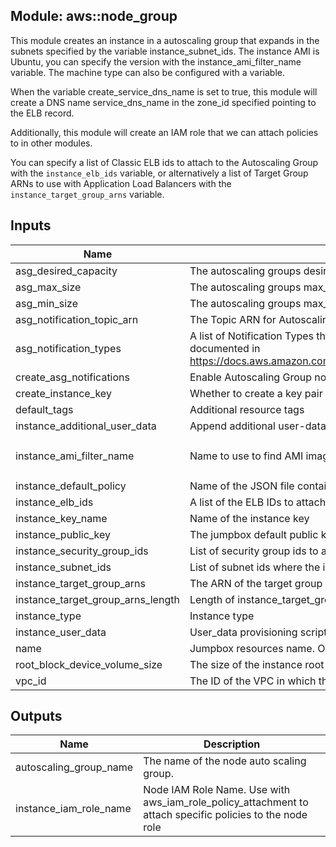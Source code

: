 ## Module: aws::node_group

This module creates an instance in a autoscaling group that expands
in the subnets specified by the variable instance_subnet_ids. The instance
AMI is Ubuntu, you can specify the version with the instance_ami_filter_name
variable. The machine type can also be configured with a variable.

When the variable create_service_dns_name is set to true, this module
will create a DNS name service_dns_name in the zone_id specified pointing
to the ELB record.

Additionally, this module will create an IAM role that we can attach
policies to in other modules.

You can specify a list of Classic ELB ids to attach to the Autoscaling Group
with the `instance_elb_ids` variable, or alternatively a list of Target Group ARNs
to use with Application Load Balancers with the `instance_target_group_arns` variable.


## Inputs

| Name | Description | Type | Default | Required |
|------|-------------|:----:|:-----:|:-----:|
| asg_desired_capacity | The autoscaling groups desired capacity | string | `1` | no |
| asg_max_size | The autoscaling groups max_size | string | `1` | no |
| asg_min_size | The autoscaling groups max_size | string | `1` | no |
| asg_notification_topic_arn | The Topic ARN for Autoscaling Group notifications to be sent to | string | `` | no |
| asg_notification_types | A list of Notification Types that trigger Autoscaling Group notifications. Acceptable values are documented in https://docs.aws.amazon.com/AutoScaling/latest/APIReference/API_NotificationConfiguration.html | list | `<list>` | no |
| create_asg_notifications | Enable Autoscaling Group notifications | string | `true` | no |
| create_instance_key | Whether to create a key pair for the instance launch configuration | string | `false` | no |
| default_tags | Additional resource tags | map | `<map>` | no |
| instance_additional_user_data | Append additional user-data script | string | `` | no |
| instance_ami_filter_name | Name to use to find AMI images for the instance | string | `ubuntu/images/hvm-ssd/ubuntu-trusty-14.04-amd64-server-*` | no |
| instance_default_policy | Name of the JSON file containing the default IAM role policy for the instance | string | `default_policy.json` | no |
| instance_elb_ids | A list of the ELB IDs to attach this ASG to | list | `<list>` | no |
| instance_key_name | Name of the instance key | string | `govuk-infra` | no |
| instance_public_key | The jumpbox default public key material | string | `` | no |
| instance_security_group_ids | List of security group ids to attach to the ASG | list | - | yes |
| instance_subnet_ids | List of subnet ids where the instance can be deployed | list | - | yes |
| instance_target_group_arns | The ARN of the target group with which to register targets. | list | `<list>` | no |
| instance_target_group_arns_length | Length of instance_target_group_arns | string | `0` | no |
| instance_type | Instance type | string | `t2.micro` | no |
| instance_user_data | User_data provisioning script (default user_data.sh in module directory) | string | `user_data.sh` | no |
| name | Jumpbox resources name. Only alphanumeric characters and hyphens allowed | string | - | yes |
| root_block_device_volume_size | The size of the instance root volume in gigabytes | string | `20` | no |
| vpc_id | The ID of the VPC in which the jumpbox is created | string | - | yes |

## Outputs

| Name | Description |
|------|-------------|
| autoscaling_group_name | The name of the node auto scaling group. |
| instance_iam_role_name | Node IAM Role Name. Use with aws_iam_role_policy_attachment to attach specific policies to the node role |

